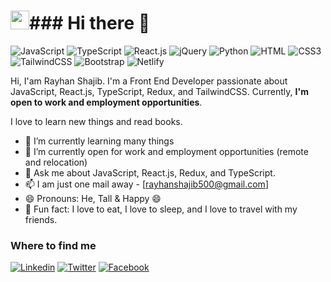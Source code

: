 <h1><img src="https://emojis.slackmojis.com/emojis/images/1531849430/4246/blob-sunglasses.gif?1531849430" width="30"/>### Hi there 👋</h1>

![JavaScript](https://img.shields.io/badge/JavaScript-F7DF1E?style=flat-square&logo=javascript&logoColor=black)
![TypeScript](https://img.shields.io/badge/TypeScript-007ACC?style=flat-square&logo=typescript&logoColor=white)
![React.js](https://img.shields.io/badge/React.js-0081CB?style=flat-square&logo=react&logoColor=61DAFB)
![jQuery](https://img.shields.io/badge/jQuery-0769AD?style=flat-square&logo=jquery&logoColor=white)
![Python](https://img.shields.io/badge/Python-3776AB?style=flat-square&logo=python&logoColor=white)
![HTML](https://img.shields.io/badge/HTML5-E34F26?style=flat-square&logo=html5&logoColor=white)
![CSS3](https://img.shields.io/badge/CSS3-1572B6?style=flat-square&logo=css3&logoColor=white)
![TailwindCSS](https://img.shields.io/badge/Tailwind_CSS-38B2AC?style=flat-square&logo=tailwind-css&logoColor=white)
![Bootstrap](https://img.shields.io/badge/Bootstrap-563D7C?style=flat-square&logo=bootstrap&logoColor=white)
![Netlify](https://img.shields.io/badge/Netlify-00C7B7?style=flat-square&logo=netlify&logoColor=white)

Hi, I'am Rayhan Shajib. I'm a Front End Developer passionate about JavaScript, React.js, TypeScript, Redux, and TailwindCSS. Currently, 
**I'm open to work and employment opportunities**.

I love to learn new things and read books.

- 🌱 I’m currently learning many things
- 👯 I’m currently open for work and employment opportunities (remote and relocation)
- 💬 Ask me about JavaScript, React.js, Redux, and TypeScript.
- 📫 I am just one mail away - [rayhanshajib500@gmail.com]
- 😄 Pronouns: He, Tall & Happy 😄
- :partying_face: Fun fact: I love to eat, I love to sleep, and I love to travel with my friends.

### Where to find me

[![Linkedin](https://img.shields.io/badge/LinkedIn-0077B5?style=flat-square&logo=linkedin&logoColor=white)](https://www.linkedin.com/in/rayhanshajib/) 
[![Twitter](https://img.shields.io/badge/Twitter-1DA1F2?style=flat-square&logo=twitter&logoColor=white)](https://twitter.com/RayhanShajib500)
[![Facebook](https://img.shields.io/badge/Facebook-1877F2?style=flat-square&logo=facebook&logoColor=white)](https://www.facebook.com/profile.php?id=100010039849267)
<!--
**RayhanShajib/RayhanShajib** is a ✨ _special_ ✨ repository because its `README.md` (this file) appears on your GitHub profile.

Here are some ideas to get you started:

- 🔭 I’m currently working on ...
- 🌱 I’m currently learning ...
- 👯 I’m looking to collaborate on ...
- 🤔 I’m looking for help with ...
- 💬 Ask me about ...
- 📫 How to reach me: ...
- 😄 Pronouns: ...
- ⚡ Fun fact: ...
-->
